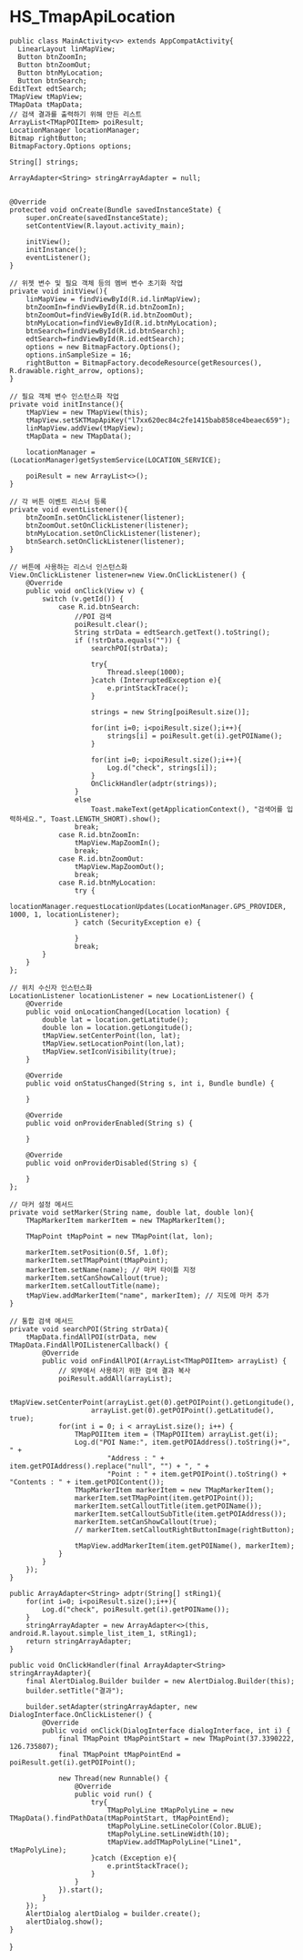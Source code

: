# HS_TmapApiLocation

    public class MainActivity<v> extends AppCompatActivity{
      LinearLayout linMapView;
      Button btnZoomIn;
      Button btnZoomOut;
      Button btnMyLocation;
      Button btnSearch;
    EditText edtSearch;
    TMapView tMapView;
    TMapData tMapData;
    // 검색 결과를 출력하기 위해 만든 리스트
    ArrayList<TMapPOIItem> poiResult;
    LocationManager locationManager;
    Bitmap rightButton;
    BitmapFactory.Options options;
    
    String[] strings;

    ArrayAdapter<String> stringArrayAdapter = null;


    @Override
    protected void onCreate(Bundle savedInstanceState) {
        super.onCreate(savedInstanceState);
        setContentView(R.layout.activity_main);

        initView();
        initInstance();
        eventListener();
    }

    // 위젯 변수 및 필요 객체 등의 멤버 변수 초기화 작업
    private void initView(){
        linMapView = findViewById(R.id.linMapView);
        btnZoomIn=findViewById(R.id.btnZoomIn);
        btnZoomOut=findViewById(R.id.btnZoomOut);
        btnMyLocation=findViewById(R.id.btnMyLocation);
        btnSearch=findViewById(R.id.btnSearch);
        edtSearch=findViewById(R.id.edtSearch);
        options = new BitmapFactory.Options();
        options.inSampleSize = 16;
        rightButton = BitmapFactory.decodeResource(getResources(), R.drawable.right_arrow, options);
    }

    // 필요 객체 변수 인스턴스화 작업
    private void initInstance(){
        tMapView = new TMapView(this);
        tMapView.setSKTMapApiKey("l7xx620ec84c2fe1415bab858ce4beaec659");
        linMapView.addView(tMapView);
        tMapData = new TMapData();

        locationManager = (LocationManager)getSystemService(LOCATION_SERVICE);

        poiResult = new ArrayList<>();
    }

    // 각 버튼 이벤트 리스너 등록
    private void eventListener(){
        btnZoomIn.setOnClickListener(listener);
        btnZoomOut.setOnClickListener(listener);
        btnMyLocation.setOnClickListener(listener);
        btnSearch.setOnClickListener(listener);
    }

    // 버튼에 사용하는 리스너 인스턴스화
    View.OnClickListener listener=new View.OnClickListener() {
        @Override
        public void onClick(View v) {
            switch (v.getId()) {
                case R.id.btnSearch:
                    //POI 검색
                    poiResult.clear();
                    String strData = edtSearch.getText().toString();
                    if (!strData.equals("")) {
                        searchPOI(strData);

                        try{
                            Thread.sleep(1000);
                        }catch (InterruptedException e){
                            e.printStackTrace();
                        }

                        strings = new String[poiResult.size()];

                        for(int i=0; i<poiResult.size();i++){
                            strings[i] = poiResult.get(i).getPOIName();
                        }

                        for(int i=0; i<poiResult.size();i++){
                            Log.d("check", strings[i]);
                        }
                        OnClickHandler(adptr(strings));
                    }
                    else
                        Toast.makeText(getApplicationContext(), "검색어를 입력하세요.", Toast.LENGTH_SHORT).show();
                    break;
                case R.id.btnZoomIn:
                    tMapView.MapZoomIn();
                    break;
                case R.id.btnZoomOut:
                    tMapView.MapZoomOut();
                    break;
                case R.id.btnMyLocation:
                    try {
                        locationManager.requestLocationUpdates(LocationManager.GPS_PROVIDER, 1000, 1, locationListener);
                    } catch (SecurityException e) {

                    }
                    break;
            }
        }
    };

    // 위치 수신자 인스턴스화
    LocationListener locationListener = new LocationListener() {
        @Override
        public void onLocationChanged(Location location) {
            double lat = location.getLatitude();
            double lon = location.getLongitude();
            tMapView.setCenterPoint(lon, lat);
            tMapView.setLocationPoint(lon,lat);
            tMapView.setIconVisibility(true);
        }

        @Override
        public void onStatusChanged(String s, int i, Bundle bundle) {

        }

        @Override
        public void onProviderEnabled(String s) {

        }

        @Override
        public void onProviderDisabled(String s) {

        }
    };

    // 마커 설정 메서드
    private void setMarker(String name, double lat, double lon){
        TMapMarkerItem markerItem = new TMapMarkerItem();

        TMapPoint tMapPoint = new TMapPoint(lat, lon);

        markerItem.setPosition(0.5f, 1.0f);
        markerItem.setTMapPoint(tMapPoint);
        markerItem.setName(name); // 마커 타이틀 지정
        markerItem.setCanShowCallout(true);
        markerItem.setCalloutTitle(name);
        tMapView.addMarkerItem("name", markerItem); // 지도에 마커 추가
    }

    // 통합 검색 메서드
    private void searchPOI(String strData){
        tMapData.findAllPOI(strData, new TMapData.FindAllPOIListenerCallback() {
            @Override
            public void onFindAllPOI(ArrayList<TMapPOIItem> arrayList) {
                // 외부에서 사용하기 위한 검색 결과 복사
                poiResult.addAll(arrayList);

                tMapView.setCenterPoint(arrayList.get(0).getPOIPoint().getLongitude(),
                        arrayList.get(0).getPOIPoint().getLatitude(), true);
                for(int i = 0; i < arrayList.size(); i++) {
                    TMapPOIItem item = (TMapPOIItem) arrayList.get(i);
                    Log.d("POI Name:", item.getPOIAddress().toString()+", " +
                            "Address : " + item.getPOIAddress().replace("null", "") + ", " +
                            "Point : " + item.getPOIPoint().toString() + "Contents : " + item.getPOIContent());
                    TMapMarkerItem markerItem = new TMapMarkerItem();
                    markerItem.setTMapPoint(item.getPOIPoint());
                    markerItem.setCalloutTitle(item.getPOIName());
                    markerItem.setCalloutSubTitle(item.getPOIAddress());
                    markerItem.setCanShowCallout(true);
                    // markerItem.setCalloutRightButtonImage(rightButton);

                    tMapView.addMarkerItem(item.getPOIName(), markerItem);
                }
            }
        });
    }

    public ArrayAdapter<String> adptr(String[] stRing1){
        for(int i=0; i<poiResult.size();i++){
            Log.d("check", poiResult.get(i).getPOIName());
        }
        stringArrayAdapter = new ArrayAdapter<>(this, android.R.layout.simple_list_item_1, stRing1);
        return stringArrayAdapter;
    }

    public void OnClickHandler(final ArrayAdapter<String> stringArrayAdapter){
        final AlertDialog.Builder builder = new AlertDialog.Builder(this);
        builder.setTitle("결과");

        builder.setAdapter(stringArrayAdapter, new DialogInterface.OnClickListener() {
            @Override
            public void onClick(DialogInterface dialogInterface, int i) {
                final TMapPoint tMapPointStart = new TMapPoint(37.3390222, 126.735807);
                final TMapPoint tMapPointEnd = poiResult.get(i).getPOIPoint();

                new Thread(new Runnable() {
                    @Override
                    public void run() {
                        try{
                            TMapPolyLine tMapPolyLine = new TMapData().findPathData(tMapPointStart, tMapPointEnd);
                            tMapPolyLine.setLineColor(Color.BLUE);
                            tMapPolyLine.setLineWidth(10);
                            tMapView.addTMapPolyLine("Line1", tMapPolyLine);
                        }catch (Exception e){
                            e.printStackTrace();
                        }
                    }
                }).start();
            }
        });
        AlertDialog alertDialog = builder.create();
        alertDialog.show();
    }
}
